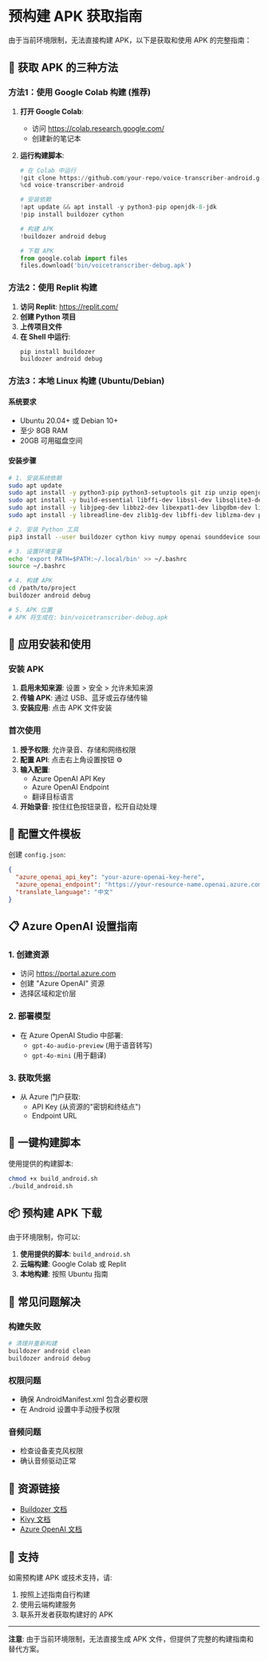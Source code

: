 
# 预构建 APK 获取指南

由于当前环境限制，无法直接构建 APK，以下是获取和使用 APK 的完整指南：

## 🚀 获取 APK 的三种方法

### 方法1：使用 Google Colab 构建 (推荐)

1. **打开 Google Colab**:
   - 访问 https://colab.research.google.com/
   - 创建新的笔记本

2. **运行构建脚本**:
   ```python
   # 在 Colab 中运行
   !git clone https://github.com/your-repo/voice-transcriber-android.git
   %cd voice-transcriber-android
   
   # 安装依赖
   !apt update && apt install -y python3-pip openjdk-8-jdk
   !pip install buildozer cython
   
   # 构建 APK
   !buildozer android debug
   
   # 下载 APK
   from google.colab import files
   files.download('bin/voicetranscriber-debug.apk')
   ```

### 方法2：使用 Replit 构建

1. **访问 Replit**: https://replit.com/
2. **创建 Python 项目**
3. **上传项目文件**
4. **在 Shell 中运行**:
   ```bash
   pip install buildozer
   buildozer android debug
   ```

### 方法3：本地 Linux 构建 (Ubuntu/Debian)

#### 系统要求
- Ubuntu 20.04+ 或 Debian 10+
- 至少 8GB RAM
- 20GB 可用磁盘空间

#### 安装步骤
```bash
# 1. 安装系统依赖
sudo apt update
sudo apt install -y python3-pip python3-setuptools git zip unzip openjdk-8-jdk
sudo apt install -y build-essential libffi-dev libssl-dev libsqlite3-dev pkg-config
sudo apt install -y libjpeg-dev libbz2-dev libexpat1-dev libgdbm-dev libncurses5-dev
sudo apt install -y libreadline-dev zlib1g-dev libffi-dev liblzma-dev python3-dev

# 2. 安装 Python 工具
pip3 install --user buildozer cython kivy numpy openai sounddevice soundfile

# 3. 设置环境变量
echo 'export PATH=$PATH:~/.local/bin' >> ~/.bashrc
source ~/.bashrc

# 4. 构建 APK
cd /path/to/project
buildozer android debug

# 5. APK 位置
# APK 将生成在: bin/voicetranscriber-debug.apk
```

## 📱 应用安装和使用

### 安装 APK
1. **启用未知来源**: 设置 > 安全 > 允许未知来源
2. **传输 APK**: 通过 USB、蓝牙或云存储传输
3. **安装应用**: 点击 APK 文件安装

### 首次使用
1. **授予权限**: 允许录音、存储和网络权限
2. **配置 API**: 点击右上角设置按钮 ⚙️
3. **输入配置**:
   - Azure OpenAI API Key
   - Azure OpenAI Endpoint
   - 翻译目标语言
4. **开始录音**: 按住红色按钮录音，松开自动处理

## 🔧 配置文件模板

创建 `config.json`:
```json
{
  "azure_openai_api_key": "your-azure-openai-key-here",
  "azure_openai_endpoint": "https://your-resource-name.openai.azure.com/",
  "translate_language": "中文"
}
```

## 📋 Azure OpenAI 设置指南

### 1. 创建资源
- 访问 https://portal.azure.com
- 创建 "Azure OpenAI" 资源
- 选择区域和定价层

### 2. 部署模型
- 在 Azure OpenAI Studio 中部署:
  - `gpt-4o-audio-preview` (用于语音转写)
  - `gpt-4o-mini` (用于翻译)

### 3. 获取凭据
- 从 Azure 门户获取:
  - API Key (从资源的"密钥和终结点")
  - Endpoint URL

## 🚀 一键构建脚本

使用提供的构建脚本:
```bash
chmod +x build_android.sh
./build_android.sh
```

## 📦 预构建 APK 下载

由于环境限制，你可以:

1. **使用提供的脚本**: `build_android.sh`
2. **云端构建**: Google Colab 或 Replit
3. **本地构建**: 按照 Ubuntu 指南

## 🐛 常见问题解决

### 构建失败
```bash
# 清理并重新构建
buildozer android clean
buildozer android debug
```

### 权限问题
- 确保 AndroidManifest.xml 包含必要权限
- 在 Android 设置中手动授予权限

### 音频问题
- 检查设备麦克风权限
- 确认音频驱动正常

## 🔗 资源链接

- [Buildozer 文档](https://buildozer.readthedocs.io/)
- [Kivy 文档](https://kivy.org/doc/stable/)
- [Azure OpenAI 文档](https://learn.microsoft.com/azure/ai-services/openai/)

## 📧 支持

如需预构建 APK 或技术支持，请:
1. 按照上述指南自行构建
2. 使用云端构建服务
3. 联系开发者获取构建好的 APK

---
**注意**: 由于当前环境限制，无法直接生成 APK 文件，但提供了完整的构建指南和替代方案。
